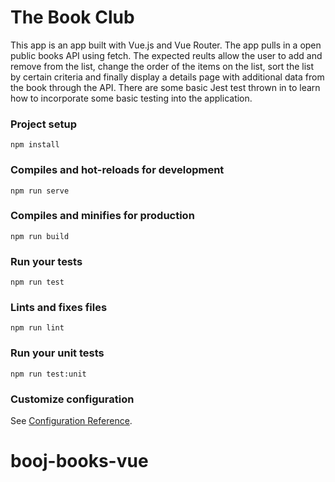 # The Book Club

This app is an app built with Vue.js and Vue Router. The app pulls in a open public books API using fetch. The expected reults allow the user to add and remove from the list, change the order of the items on the list, sort the list by certain criteria and finally display a details page with additional data from the book through the API. There are some basic Jest test thrown in to learn how to incorporate some basic testing into the application. 





### Project setup
```
npm install
```

### Compiles and hot-reloads for development
```
npm run serve
```

### Compiles and minifies for production
```
npm run build
```

### Run your tests
```
npm run test
```

### Lints and fixes files
```
npm run lint
```

### Run your unit tests
```
npm run test:unit
```

### Customize configuration
See [Configuration Reference](https://cli.vuejs.org/config/).
# booj-books-vue
